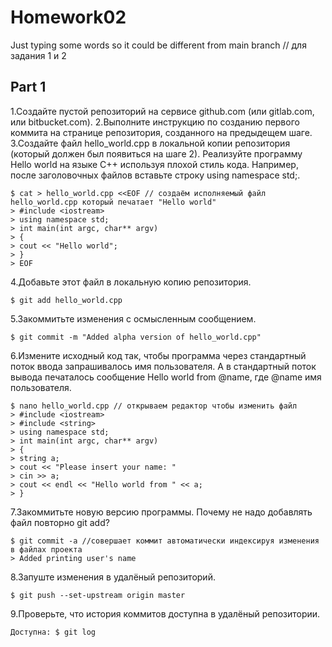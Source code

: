 # Homework02
Just typing some words so it could be different from main branch // для задания 1 и 2
## Part 1
1.Создайте пустой репозиторий на сервисе github.com (или gitlab.com, или bitbucket.com).
2.Выполните инструкцию по созданию первого коммита на странице репозитория, созданного на предыдещем шаге.
3.Создайте файл hello_world.cpp в локальной копии репозитория (который должен был появиться на шаге 2). Реализуйте программу Hello world на языке C++ используя плохой стиль кода. Например, после заголовочных файлов вставьте строку using namespace std;.
```
$ cat > hello_world.cpp <<EOF // создаём исполняемый файл hello_world.cpp который печатает "Hello world"
> #include <iostream>
> using namespace std;
> int main(int argc, char** argv)
> {
> cout << "Hello world";
> }
> EOF
```
4.Добавьте этот файл в локальную копию репозитория.
```
$ git add hello_world.cpp
```
5.Закоммитьте изменения с осмысленным сообщением.
```
$ git commit -m "Added alpha version of hello_world.cpp"
```
6.Измените исходный код так, чтобы программа через стандартный поток ввода запрашивалось имя пользователя. А в стандартный поток вывода печаталось сообщение Hello world from @name, где @name имя пользователя.
```
$ nano hello_world.cpp // открываем редактор чтобы изменить файл
> #include <iostream>
> #include <string>
> using namespace std;
> int main(int argc, char** argv)
> {
> string a;
> cout << "Please insert your name: "
> cin >> a;
> cout << endl << "Hello world from " << a;
> }
```
7.Закоммитьте новую версию программы. Почему не надо добавлять файл повторно git add?
```
$ git commit -a //совершает коммит автоматически индексируя изменения в файлах проекта
> Added printing user's name
```
8.Запуште изменения в удалёный репозиторий.
```
$ git push --set-upstream origin master
```
9.Проверьте, что история коммитов доступна в удалёный репозитории.
```
Доступна: $ git log
```
